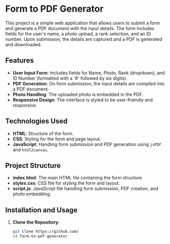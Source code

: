# Form to PDF Generator

This project is a simple web application that allows users to submit a form and generate a PDF document with the input details. The form includes fields for the user's name, a photo upload, a rank selection, and an ID number. Upon submission, the details are captured and a PDF is generated and downloaded.

## Features

- **User Input Form**: Includes fields for Name, Photo, Rank (dropdown), and ID Number (formatted with a '#' followed by six digits).
- **PDF Generation**: On form submission, the input details are compiled into a PDF document.
- **Photo Handling**: The uploaded photo is embedded in the PDF.
- **Responsive Design**: The interface is styled to be user-friendly and responsive.

## Technologies Used

- **HTML**: Structure of the form.
- **CSS**: Styling for the form and page layout.
- **JavaScript**: Handling form submission and PDF generation using `jsPDF` and `html2canvas`. 

## Project Structure

- **index.html**: The main HTML file containing the form structure.
- **styles.css**: CSS file for styling the form and layout.
- **script.js**: JavaScript file handling form submission, PDF creation, and photo embedding.

## Installation and Usage

1. **Clone the Repository**:
   ```bash
   git clone https://github.com/
   cd form-to-pdf-generator
